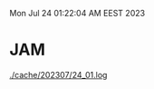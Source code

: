 Mon Jul 24 01:22:04 AM EEST 2023
# JAM
<a href='./cache/202307/24_01.log'>./cache/202307/24_01.log</a>
